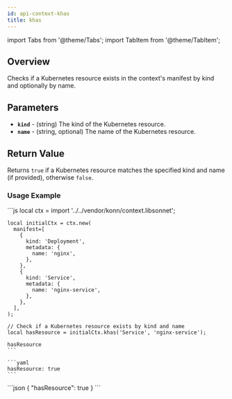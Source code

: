 ```yaml
---
id: api-context-khas
title: khas
---
```


import Tabs from '@theme/Tabs';
import TabItem from '@theme/TabItem';


## Overview
Checks if a Kubernetes resource exists in the context's manifest by kind and optionally by name.

## Parameters
- **`kind`** - (string) The kind of the Kubernetes resource.
- **`name`** - (string, optional) The name of the Kubernetes resource.

## Return Value
Returns `true` if a Kubernetes resource matches the specified kind and name (if provided), otherwise `false`.

### Usage Example


<Tabs>
    <TabItem value="jsonnet" label="Jsonnet" default>
    ```js
    local ctx = import '../../vendor/konn/context.libsonnet';

    local initialCtx = ctx.new(
      manifest=[
        {
          kind: 'Deployment',
          metadata: {
            name: 'nginx',
          },
        },
        {
          kind: 'Service',
          metadata: {
            name: 'nginx-service',
          },
        },
      ],
    );

    // Check if a Kubernetes resource exists by kind and name
    local hasResource = initialCtx.khas('Service', 'nginx-service');

    hasResource
    ```
  </TabItem>
  <TabItem value="yaml" label="YAML Output">

    ```yaml
    hasResource: true
    ```
  </TabItem>
  <TabItem value="json" label="JSON Output">
    ```json
    {
      "hasResource": true
    }
    ```  
    </TabItem>
</Tabs>